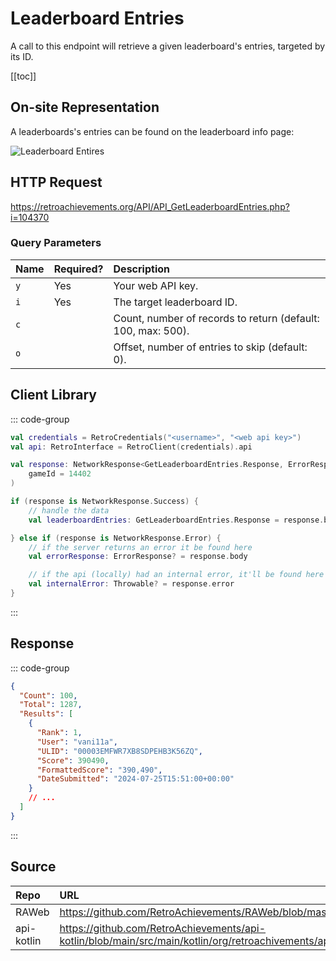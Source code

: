 <script setup>
import SampleRequest from '../components/SampleRequest.vue';
</script>

# Leaderboard Entries

A call to this endpoint will retrieve a given leaderboard's entries, targeted by its ID.

[[toc]]

## On-site Representation

A leaderboards's entries can be found on the leaderboard info page:

![Leaderboard Entires](/leaderboard-entries.png)

## HTTP Request

<SampleRequest httpVerb="GET">https://retroachievements.org/API/API_GetLeaderboardEntries.php?i=104370</SampleRequest>

### Query Parameters

| Name | Required? | Description                                                  |
| :--- | :-------- | :----------------------------------------------------------- |
| `y`  | Yes       | Your web API key.                                            |
| `i`  | Yes       | The target leaderboard ID.                                   |
| `c`  |           | Count, number of records to return (default: 100, max: 500). |
| `o`  |           | Offset, number of entries to skip (default: 0).              |

## Client Library

::: code-group

```Kotlin
val credentials = RetroCredentials("<username>", "<web api key>")
val api: RetroInterface = RetroClient(credentials).api

val response: NetworkResponse<GetLeaderboardEntries.Response, ErrorResponse> = api.getLeaderboardEntries(
    gameId = 14402
)

if (response is NetworkResponse.Success) {
    // handle the data
    val leaderboardEntries: GetLeaderboardEntries.Response = response.body

} else if (response is NetworkResponse.Error) {
    // if the server returns an error it be found here
    val errorResponse: ErrorResponse? = response.body

    // if the api (locally) had an internal error, it'll be found here
    val internalError: Throwable? = response.error
}
```

:::

## Response

::: code-group

```json [HTTP Response]
{
  "Count": 100,
  "Total": 1287,
  "Results": [
    {
      "Rank": 1,
      "User": "vani11a",
      "ULID": "00003EMFWR7XB8SDPEHB3K56ZQ",
      "Score": 390490,
      "FormattedScore": "390,490",
      "DateSubmitted": "2024-07-25T15:51:00+00:00"
    }
    // ...
  ]
}
```

:::

## Source

| Repo       | URL                                                                                                                  |
| :--------- | :------------------------------------------------------------------------------------------------------------------- |
| RAWeb      | https://github.com/RetroAchievements/RAWeb/blob/master/public/API/API_GetLeaderboardEntries.php                      |
| api-kotlin | https://github.com/RetroAchievements/api-kotlin/blob/main/src/main/kotlin/org/retroachivements/api/RetroInterface.kt |
